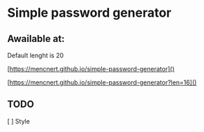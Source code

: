 # Simple password generator

## Awailable at:

Default lenght is 20

[https://mencnert.github.io/simple-password-generator]()

[https://mencnert.github.io/simple-password-generator?len=16]()

## TODO

[ ] Style